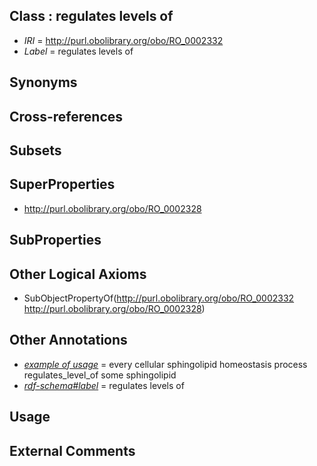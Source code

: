 
## Class : regulates levels of

 * *IRI* = http://purl.obolibrary.org/obo/RO_0002332
 * *Label* = regulates levels of

## Synonyms


## Cross-references


## Subsets


## SuperProperties

 * <http://purl.obolibrary.org/obo/RO_0002328>

## SubProperties


## Other Logical Axioms

 * SubObjectPropertyOf(<http://purl.obolibrary.org/obo/RO_0002332> <http://purl.obolibrary.org/obo/RO_0002328>)

## Other Annotations

 * *[example of usage](../../IAO/12/IAO_0000112.md)* = every cellular sphingolipid homeostasis process regulates_level_of some sphingolipid
 * *[rdf-schema#label](../../el/rdf-schema#label.md)* = regulates levels of

## Usage


## External Comments

